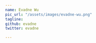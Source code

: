 ```yaml
---
name: Evadne Wu
pic_url: "/assets/images/evadne-wu.png"
tagline: 
github: evadne
twitter: evadne

---
```

